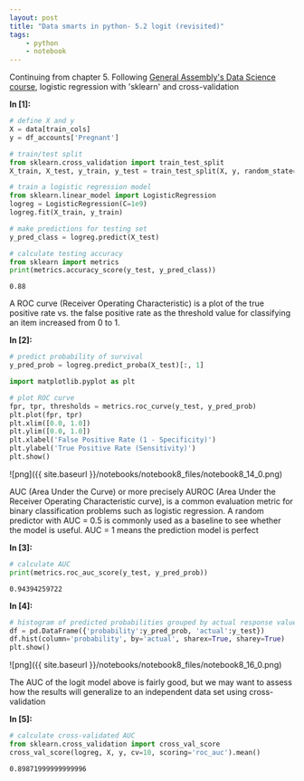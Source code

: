 ```yaml
---
layout: post
title: "Data smarts in python- 5.2 logit (revisited)"
tags:
    - python
    - notebook
---
```


Continuing from chapter 5. Following [General Assembly's Data Science course](https://generalassemb.ly/education/data-science/washington-dc/), logistic regression with 'sklearn' and cross-validation

**In [1]:**

```python
# define X and y
X = data[train_cols]
y = df_accounts['Pregnant']

# train/test split
from sklearn.cross_validation import train_test_split
X_train, X_test, y_train, y_test = train_test_split(X, y, random_state=1)

# train a logistic regression model
from sklearn.linear_model import LogisticRegression
logreg = LogisticRegression(C=1e9)
logreg.fit(X_train, y_train)

# make predictions for testing set
y_pred_class = logreg.predict(X_test)

# calculate testing accuracy
from sklearn import metrics
print(metrics.accuracy_score(y_test, y_pred_class))
```

    0.88

A ROC curve (Receiver Operating Characteristic) is a plot of the true positive rate vs. the false positive rate as the threshold value for classifying an item increased from 0 to 1.

**In [2]:**

```python
# predict probability of survival
y_pred_prob = logreg.predict_proba(X_test)[:, 1]

import matplotlib.pyplot as plt

# plot ROC curve
fpr, tpr, thresholds = metrics.roc_curve(y_test, y_pred_prob)
plt.plot(fpr, tpr)
plt.xlim([0.0, 1.0])
plt.ylim([0.0, 1.0])
plt.xlabel('False Positive Rate (1 - Specificity)')
plt.ylabel('True Positive Rate (Sensitivity)')
plt.show()
```


![png]({{ site.baseurl }}/notebooks/notebook8_files/notebook8_14_0.png)


AUC (Area Under the Curve) or more precisely AUROC (Area Under the Receiver Operating Characteristic curve), is a common evaluation metric for binary classification problems such as logistic regression. A random predictor with AUC = 0.5 is commonly used as a baseline to see whether the model is useful. AUC = 1 means the prediction model is perfect

**In [3]:**

```python
# calculate AUC
print(metrics.roc_auc_score(y_test, y_pred_prob))
```

    0.94394259722
    

**In [4]:**

```python
# histogram of predicted probabilities grouped by actual response value
df = pd.DataFrame({'probability':y_pred_prob, 'actual':y_test})
df.hist(column='probability', by='actual', sharex=True, sharey=True)
plt.show()
```


![png]({{ site.baseurl }}/notebooks/notebook8_files/notebook8_16_0.png)


The AUC of the logit model above is fairly good, but we may want to assess how the results will generalize to an independent data set using cross-validation

**In [5]:**

```python
# calculate cross-validated AUC
from sklearn.cross_validation import cross_val_score
cross_val_score(logreg, X, y, cv=10, scoring='roc_auc').mean()
```




    0.89871999999999996




